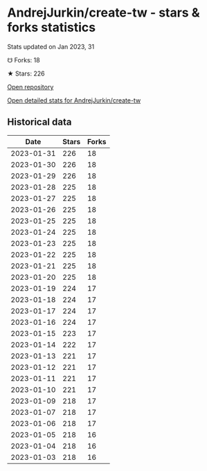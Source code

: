 # AndrejJurkin/create-tw - stars & forks statistics

Stats updated on Jan 2023, 31

☋ Forks: 18

★ Stars: 226

[Open repository](https://github.com/AndrejJurkin/create-tw)

[Open detailed stats for AndrejJurkin/create-tw](https://reviewgithub.com/rep/AndrejJurkin/create-tw)

## Historical data
| Date | Stars | Forks |
|------|-------|-------|
| 2023-01-31 | 226 | 18 | 
| 2023-01-30 | 226 | 18 | 
| 2023-01-29 | 226 | 18 | 
| 2023-01-28 | 225 | 18 | 
| 2023-01-27 | 225 | 18 | 
| 2023-01-26 | 225 | 18 | 
| 2023-01-25 | 225 | 18 | 
| 2023-01-24 | 225 | 18 | 
| 2023-01-23 | 225 | 18 | 
| 2023-01-22 | 225 | 18 | 
| 2023-01-21 | 225 | 18 | 
| 2023-01-20 | 225 | 18 | 
| 2023-01-19 | 224 | 17 | 
| 2023-01-18 | 224 | 17 | 
| 2023-01-17 | 224 | 17 | 
| 2023-01-16 | 224 | 17 | 
| 2023-01-15 | 223 | 17 | 
| 2023-01-14 | 222 | 17 | 
| 2023-01-13 | 221 | 17 | 
| 2023-01-12 | 221 | 17 | 
| 2023-01-11 | 221 | 17 | 
| 2023-01-10 | 221 | 17 | 
| 2023-01-09 | 218 | 17 | 
| 2023-01-07 | 218 | 17 | 
| 2023-01-06 | 218 | 17 | 
| 2023-01-05 | 218 | 16 | 
| 2023-01-04 | 218 | 16 | 
| 2023-01-03 | 218 | 16 | 

